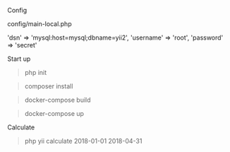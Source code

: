 Config

config/main-local.php

'dsn' => 'mysql:host=mysql;dbname=yii2',
'username' => 'root',
'password' => 'secret'

Start up

> php init 

> composer install

> docker-compose build

> docker-compose up

Calculate

> php yii calculate 2018-01-01 2018-04-31
